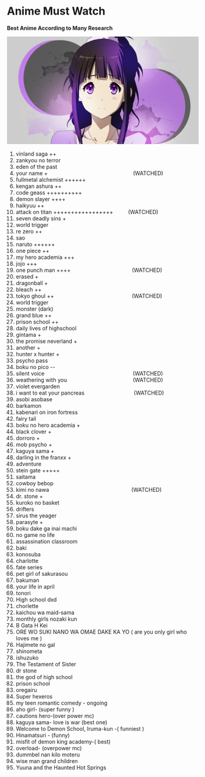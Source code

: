 

# Anime Must Watch

****Best Anime According to Many Research****

![Anime](Anime.jpg)

1.  vinland saga ++ 
2.  zankyou no terror
3.  eden of the past
3.  your name +&nbsp;&nbsp;&nbsp;&nbsp;&nbsp;&nbsp;&nbsp;&nbsp;&nbsp;&nbsp;&nbsp;&nbsp;&nbsp;&nbsp;&nbsp;&nbsp;&nbsp;&nbsp;&nbsp;&nbsp;    &nbsp;&nbsp;&nbsp;&nbsp;&nbsp;&nbsp;&nbsp;&nbsp;&nbsp;&nbsp;&nbsp;&nbsp;&nbsp;&nbsp;&nbsp;&nbsp;&nbsp;&nbsp;&nbsp;&nbsp;&nbsp;&nbsp;&nbsp;&nbsp;&nbsp;&nbsp;&nbsp;&nbsp;&nbsp;&nbsp;&nbsp;&nbsp;&nbsp;&nbsp;&nbsp;                (WATCHED)
4.  fullmetal alchemist ++++++
5.  kengan ashura ++
6.  code geass ++++++++++
7.  demon slayer ++++
8.  haikyuu ++
9.  attack on titan +++++++++++++++++&nbsp;&nbsp;&nbsp;&nbsp;&nbsp;&nbsp;&nbsp;&nbsp;&nbsp;    (WATCHED)
10. seven deadly sins +
11. world trigger
12. re zero ++
13. sao
14. naruto ++++++
15. one piece ++
16. my hero academia +++
17. jojo +++
18. one punch man ++++&nbsp;&nbsp;&nbsp;&nbsp;&nbsp;&nbsp;&nbsp;&nbsp;&nbsp;&nbsp;&nbsp;&nbsp;&nbsp;&nbsp;&nbsp;&nbsp;&nbsp;&nbsp;&nbsp;&nbsp; &nbsp;&nbsp;&nbsp;&nbsp;&nbsp;&nbsp;&nbsp;&nbsp;&nbsp;&nbsp;&nbsp;&nbsp;&nbsp;&nbsp;&nbsp;&nbsp;&nbsp;&nbsp;&nbsp;                  (WATCHED)
19. erased +
20. dragonball +
21. bleach ++
22. tokyo ghoul ++&nbsp;&nbsp;&nbsp;&nbsp;&nbsp;&nbsp;&nbsp;&nbsp;&nbsp;&nbsp;&nbsp;&nbsp;&nbsp;&nbsp;&nbsp;&nbsp;&nbsp;&nbsp;&nbsp;&nbsp; &nbsp;&nbsp;&nbsp;&nbsp;&nbsp;&nbsp;&nbsp;&nbsp;&nbsp;&nbsp;&nbsp;&nbsp;&nbsp;&nbsp;&nbsp;&nbsp;&nbsp;&nbsp;&nbsp;&nbsp;&nbsp;&nbsp;&nbsp;&nbsp;&nbsp;&nbsp;&nbsp;&nbsp;&nbsp;&nbsp;                      (WATCHED)
23. world trigger
24. monster (dark)
25. grand blue ++
26. prison school ++
27. daily lives of highschool
28. gintama +
29. the promise neverland +
30. another +
31. hunter x hunter +
32. psycho pass
33. boku no pico --
34. silent voice&nbsp;&nbsp;&nbsp;&nbsp;&nbsp;&nbsp;&nbsp;&nbsp;&nbsp;&nbsp;&nbsp;&nbsp;&nbsp;&nbsp;&nbsp;&nbsp;&nbsp;&nbsp;&nbsp;&nbsp;    &nbsp;&nbsp;&nbsp;&nbsp;&nbsp;&nbsp;&nbsp;&nbsp;&nbsp;&nbsp;&nbsp;&nbsp;&nbsp;&nbsp;&nbsp;&nbsp;&nbsp;&nbsp;&nbsp;&nbsp;&nbsp;&nbsp;&nbsp;&nbsp;&nbsp;&nbsp;&nbsp;&nbsp;&nbsp;&nbsp;&nbsp;&nbsp;&nbsp;&nbsp;&nbsp;&nbsp;&nbsp;                       (WATCHED)
35. weathering with you&nbsp;&nbsp;&nbsp;&nbsp;&nbsp;&nbsp;&nbsp;&nbsp;&nbsp;&nbsp;&nbsp;&nbsp;&nbsp;&nbsp;&nbsp;&nbsp;&nbsp;&nbsp;&nbsp;&nbsp; &nbsp;&nbsp;&nbsp;&nbsp;&nbsp;&nbsp;&nbsp;&nbsp;&nbsp;&nbsp;&nbsp;&nbsp;&nbsp;&nbsp;&nbsp;&nbsp;&nbsp;&nbsp;&nbsp;&nbsp;&nbsp;&nbsp;                   (WATCHED)
36. violet evergarden
37. i want to eat your pancreas&nbsp;&nbsp;&nbsp;&nbsp;&nbsp;&nbsp;&nbsp;&nbsp;&nbsp;&nbsp;&nbsp;&nbsp;&nbsp;&nbsp;&nbsp;&nbsp;&nbsp;&nbsp;&nbsp;&nbsp;  &nbsp;&nbsp;&nbsp;&nbsp;&nbsp;&nbsp;&nbsp;&nbsp;&nbsp;&nbsp;&nbsp;          (WATCHED)
38. asobi asobase
39. barkamon
40. kabenari on iron fortress
41. fairy tail
42. boku no hero academia +
43. black clover +
44. dorroro +
45. mob psycho +
46. kaguya sama +
47. darling in the franxx +
48. adventure
49. stein gate +++++
50. saitama
51. cowboy bebop
52. kimi no nawa&nbsp;&nbsp;&nbsp;&nbsp;&nbsp;&nbsp;&nbsp;&nbsp;&nbsp;&nbsp;&nbsp;&nbsp;&nbsp;&nbsp;&nbsp;&nbsp;&nbsp;&nbsp;&nbsp;&nbsp; &nbsp;&nbsp;&nbsp;&nbsp;&nbsp;&nbsp;&nbsp;&nbsp;&nbsp;&nbsp;&nbsp;&nbsp;&nbsp;&nbsp;&nbsp;&nbsp;&nbsp;&nbsp;&nbsp;&nbsp;  &nbsp;&nbsp;&nbsp;&nbsp;&nbsp;&nbsp;&nbsp;&nbsp;&nbsp;&nbsp;&nbsp;&nbsp;                (WATCHED)
53. dr. stone +
54. kuroko no basket
55. drifters
56. sirus the yeager
57. parasyte +
58. boku dake ga inai machi
59. no game no life
60. assassination classroom
61. baki
62. konosuba
63. charlotte
64. fate series
65. pet girl of sakurasou
66. bakuman
67. your life in april
68. tonori
69. High school dxd
70. chorlette
71. kaichou wa maid-sama
72. monthly girls nozaki kun
73. B Gata H Kei
74. ORE WO SUKI NANO WA OMAE DAKE KA YO ( are you only girl who loves me )
75. Hajimete no gal
76. shinometa
77. ishuzuko
78. The Testament of Sister
79. dr stone
80. the god of high school
81. prison school
82. oregairu
83. Super hexeros
84. my teen romantic comedy - ongoing
85. aho girl- (super funny )
86. cautions hero-(over power mc)
87. kaguya sama- love is war (best one)
88. Welcome to Demon School, Iruma-kun -( funniest )
89. Hinamatsuri - (funny)
90. misfit of demon king academy-( best)
91. overload- (overpower mc)
92. dummbel nan kilo moteru
93. wise man grand children
94. Yuuna and the Haunted Hot Springs
